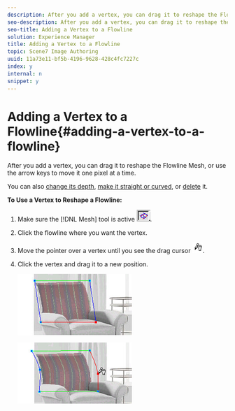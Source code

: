 ```yaml
---
description: After you add a vertex, you can drag it to reshape the Flowline Mesh, or use the arrow keys to move it one pixel at a time.
seo-description: After you add a vertex, you can drag it to reshape the Flowline Mesh, or use the arrow keys to move it one pixel at a time.
seo-title: Adding a Vertex to a Flowline
solution: Experience Manager
title: Adding a Vertex to a Flowline
topic: Scene7 Image Authoring
uuid: 11a73e11-bf5b-4196-9628-428c4fc7227c
index: y
internal: n
snippet: y
---
```


# Adding a Vertex to a Flowline{#adding-a-vertex-to-a-flowline}

After you add a vertex, you can drag it to reshape the Flowline Mesh, or use the arrow keys to move it one pixel at a time.

You can also [change its depth](../../c-vat-flow-pg/c-vat-flow-mesh-tech/t-vat-depth-text.md#task-18d316e8b07d4f5a859589ae96f97693), [make it straight or curved](t_vat_curves_flowlines.md#task_A85DBC16ABD447659DE2B0358E7A6A1A), or [delete](../../c-vat-flow-pg/c-vat-flow-mesh-tech/t-vat-interm-vertexes.md#task-629c07f8a541452db16d7fd61bc3b952) it.

**To Use a Vertex to Reshape a Flowline:** 

1. Make sure the [!DNL Mesh] tool is active ![](assets/mesh_tool.png).
1. Click the flowline where you want the vertex.
1. Move the pointer over a vertex until you see the drag cursor ![](assets/drag_cursor.png).
1. Click the vertex and drag it to a new position.

   ![Step Info](assets/vertex_chair.png)

   ![](assets/vertex_chair2.png)

